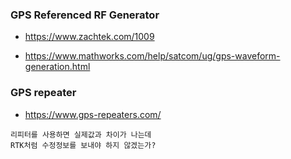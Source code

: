 

### GPS Referenced RF Generator 


- https://www.zachtek.com/1009


- https://www.mathworks.com/help/satcom/ug/gps-waveform-generation.html



### GPS repeater

 - https://www.gps-repeaters.com/

```
리피터를 사용하면 실제값과 차이가 나는데
RTK처럼 수정정보를 보내야 하지 않겠는가?

```

